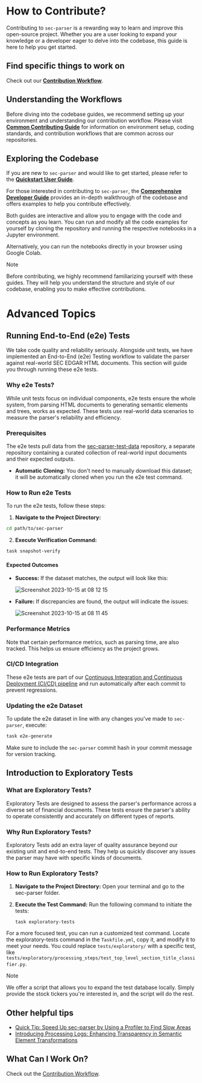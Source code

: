 # How to Contribute?

Contributing to `sec-parser` is a rewarding way to learn and improve this open-source project. Whether you are a user looking to expand your knowledge or a developer eager to delve into the codebase, this guide is here to help you get started.

## Find specific things to work on

Check out our [**Contribution Workflow**](https://github.com/alphanome-ai/common-contributing-guide#contribution-workflow).

## Understanding the Workflows

Before diving into the codebase guides, we recommend setting up your environment and understanding our contribution workflow. Please visit [**Common Contributing Guide**](https://github.com/alphanome-ai/common-contributing-guide) for information on environment setup, coding standards, and contribution workflows that are common across our repositories.

## Exploring the Codebase

If you are new to `sec-parser` and would like to get started, please refer to the [**Quickstart User Guide**](https://sec-parser.readthedocs.io/en/latest/notebooks/user_guide.html).
  
For those interested in contributing to `sec-parser`, the [**Comprehensive Developer Guide**](https://sec-parser.readthedocs.io/en/latest/notebooks/developer_guide.html) provides an in-depth walkthrough of the codebase and offers examples to help you contribute effectively.

Both guides are interactive and allow you to engage with the code and concepts as you learn. You can run and modify all the code examples for yourself by cloning the repository and running the respective notebooks in a Jupyter environment.

Alternatively, you can run the notebooks directly in your browser using Google Colab.

> [!NOTE]
Before contributing, we highly recommend familiarizing yourself with these guides. They will help you understand the structure and style of our codebase, enabling you to make effective contributions.

# Advanced Topics

## Running End-to-End (e2e) Tests

We take code quality and reliability seriously. Alongside unit tests, we have implemented an End-to-End (e2e) Testing workflow to validate the parser against real-world SEC EDGAR HTML documents. This section will guide you through running these e2e tests.

### Why e2e Tests?

While unit tests focus on individual components, e2e tests ensure the whole system, from parsing HTML documents to generating semantic elements and trees, works as expected. These tests use real-world data scenarios to measure the parser's reliability and efficiency.

### Prerequisites

The e2e tests pull data from the [sec-parser-test-data](https://github.com/alphanome-ai/sec-parser-test-data) repository, a separate repository containing a curated collection of real-world input documents and their expected outputs.

- **Automatic Cloning:** You don't need to manually download this dataset; it will be automatically cloned when you run the e2e test command.

### How to Run e2e Tests

To run the e2e tests, follow these steps:

1. **Navigate to the Project Directory:**
```bash
cd path/to/sec-parser
```

2. **Execute Verification Command:**
```bash
task snapshot-verify
```

#### Expected Outcomes

- **Success:** If the dataset matches, the output will look like this:

    ![Screenshot 2023-10-15 at 08 12 15](https://user-images.githubusercontent.com/4084885/275303580-1b98e567-3c9f-40a3-a127-316cfc5adcce.png)

- **Failure:** If discrepancies are found, the output will indicate the issues:

    ![Screenshot 2023-10-15 at 08 11 45](https://user-images.githubusercontent.com/4084885/275303575-5a84f757-3a07-4189-b19d-5b515b534f44.png)

### Performance Metrics

Note that certain performance metrics, such as parsing time, are also tracked. This helps us ensure efficiency as the project grows.

### CI/CD Integration

These e2e tests are part of our [Continuous Integration and Continuous Deployment (CI/CD) pipeline](https://github.com/alphanome-ai/sec-parser/actions) and run automatically after each commit to prevent regressions.

### Updating the e2e Dataset

To update the e2e dataset in line with any changes you've made to `sec-parser`, execute:

```bash
task e2e-generate
```

Make sure to include the `sec-parser` commit hash in your commit message for version tracking.

## Introduction to Exploratory Tests
### What are Exploratory Tests?
Exploratory Tests are designed to assess the parser's performance across a diverse set of financial documents. These tests ensure the parser's ability to operate consistently and accurately on different types of reports.

### Why Run Exploratory Tests?
Exploratory Tests add an extra layer of quality assurance beyond our existing unit and end-to-end tests. They help us quickly discover any issues the parser may have with specific kinds of documents.

### How to Run Exploratory Tests?

1. **Navigate to the Project Directory:** Open your terminal and go to the sec-parser folder.

2. **Execute the Test Command:** Run the following command to initiate the tests:

    ```
    task exploratory-tests
    ```

For a more focused test, you can run a customized test command. Locate the exploratory-tests command in the `Taskfile.yml`, copy it, and modify it to meet your needs. You could replace `tests/exploratory/` with a specific test, like `tests/exploratory/processing_steps/test_top_level_section_title_classifier.py`.

> [!NOTE]
We offer a script that allows you to expand the test database locally. Simply provide the stock tickers you're interested in, and the script will do the rest.

## Other helpful tips

- [Quick Tip: Speed Up sec-parser by Using a Profiler to Find Slow Areas](https://github.com/orgs/alphanome-ai/discussions/36)
- [Introducing Processing Logs: Enhancing Transparency in Semantic Element Transformations](https://github.com/orgs/alphanome-ai/discussions/37)

## What Can I Work On?

Check out the [Contribution Workflow](https://github.com/alphanome-ai/common-contributing-guide#contribution-workflow).
